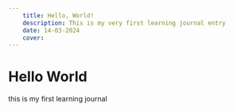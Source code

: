 ```yaml
---
    title: Hello, World!
    description: This is my very first learning journal entry
    date: 14-03-2024
    cover:
---
```


# Hello World

this is my first learning journal
